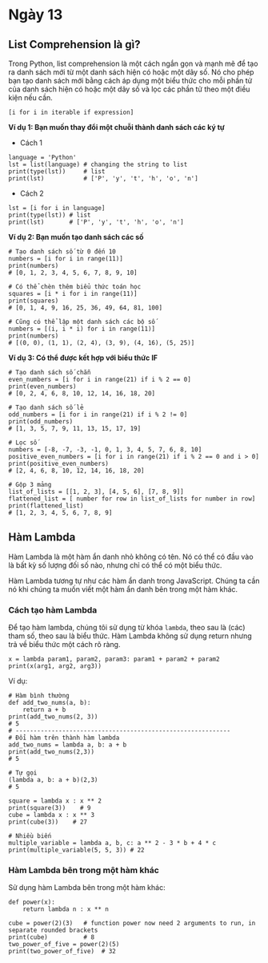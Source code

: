 # Ngày 13
## List Comprehension là gì?
Trong Python, list comprehension là một cách ngắn gọn và mạnh mẽ để tạo ra danh sách mới từ một danh sách hiện có hoặc một dãy số. Nó cho phép bạn tạo danh sách mới bằng cách áp dụng một biểu thức cho mỗi phần tử của danh sách hiện có hoặc một dãy số và lọc các phần tử theo một điều kiện nếu cần.
```
[i for i in iterable if expression]
```
**Ví dụ 1: Bạn muốn thay đổi một chuỗi thành danh sách các ký tự**
- Cách 1
```
language = 'Python'
lst = list(language) # changing the string to list
print(type(lst))     # list
print(lst)           # ['P', 'y', 't', 'h', 'o', 'n']
```
- Cách 2
```
lst = [i for i in language]
print(type(lst)) # list
print(lst)       # ['P', 'y', 't', 'h', 'o', 'n']
```

**Ví dụ 2: Bạn muốn tạo danh sách các số**
```
# Tạo danh sách số từ 0 đến 10
numbers = [i for i in range(11)]  
print(numbers)                    
# [0, 1, 2, 3, 4, 5, 6, 7, 8, 9, 10]

# Có thể chèn thêm biểu thức toán học
squares = [i * i for i in range(11)]
print(squares)                    
# [0, 1, 4, 9, 16, 25, 36, 49, 64, 81, 100]

# Cũng có thể lập một danh sách các bộ số
numbers = [(i, i * i) for i in range(11)]
print(numbers)                             
# [(0, 0), (1, 1), (2, 4), (3, 9), (4, 16), (5, 25)]
```

**Ví dụ 3: Có thể được kết hợp với biểu thức IF**
```
# Tạo danh sách số chẵn
even_numbers = [i for i in range(21) if i % 2 == 0]  
print(even_numbers)                    
# [0, 2, 4, 6, 8, 10, 12, 14, 16, 18, 20]

# Tạo danh sách số lẻ
odd_numbers = [i for i in range(21) if i % 2 != 0]  
print(odd_numbers)                      
# [1, 3, 5, 7, 9, 11, 13, 15, 17, 19]

# Lọc số
numbers = [-8, -7, -3, -1, 0, 1, 3, 4, 5, 7, 6, 8, 10]
positive_even_numbers = [i for i in range(21) if i % 2 == 0 and i > 0]
print(positive_even_numbers)                    
# [2, 4, 6, 8, 10, 12, 14, 16, 18, 20]

# Gộp 3 mảng
list_of_lists = [[1, 2, 3], [4, 5, 6], [7, 8, 9]]
flattened_list = [ number for row in list_of_lists for number in row]
print(flattened_list)   
# [1, 2, 3, 4, 5, 6, 7, 8, 9]
```

## Hàm Lambda
Hàm Lambda là một hàm ẩn danh nhỏ không có tên. Nó có thể có đầu vào là bất kỳ số lượng đối số nào, nhưng chỉ có thể có một biểu thức. 

Hàm Lambda tương tự như các hàm ẩn danh trong JavaScript. Chúng ta cần nó khi chúng ta muốn viết một hàm ẩn danh bên trong một hàm khác.

### Cách tạo hàm Lambda 
Để tạo hàm lambda, chúng tôi sử dụng từ khóa `lambda`, theo sau là (các) tham số, theo sau là biểu thức. Hàm Lambda không sử dụng return nhưng trả về biểu thức một cách rõ ràng.
```
x = lambda param1, param2, param3: param1 + param2 + param2
print(x(arg1, arg2, arg3))
```
Ví dụ:
```
# Hàm bình thường
def add_two_nums(a, b):
    return a + b
print(add_two_nums(2, 3))     
# 5
# ------------------------------------------------------------
# Đổi hàm trên thành hàm lambda
add_two_nums = lambda a, b: a + b
print(add_two_nums(2,3))    
# 5

# Tự gọi
(lambda a, b: a + b)(2,3) 
# 5 

square = lambda x : x ** 2
print(square(3))    # 9
cube = lambda x : x ** 3
print(cube(3))    # 27

# Nhiều biến
multiple_variable = lambda a, b, c: a ** 2 - 3 * b + 4 * c
print(multiple_variable(5, 5, 3)) # 22
```
### Hàm Lambda bên trong một hàm khác
Sử dụng hàm Lambda bên trong một hàm khác:
```
def power(x):
    return lambda n : x ** n

cube = power(2)(3)   # function power now need 2 arguments to run, in separate rounded brackets
print(cube)          # 8
two_power_of_five = power(2)(5) 
print(two_power_of_five)  # 32
```
